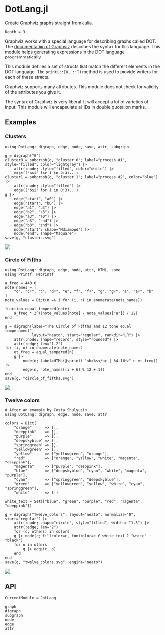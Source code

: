 # DotLang.jl
Create Graphviz graphs straight from Julia.

```@contents
Depth = 3
```

Graphviz works with a special language for describing graphs called DOT. The [documentation of Graphviz](https://graphviz.org/doc/info/lang.html) describes the syntax for this language. This module helps generating expressions in the DOT language programmatically.

This module defines a set of structs that match the different elements in the DOT language. The `print(::IO, ::T)` method is used to provide writers for each of these structs.

Graphviz supports many attributes. This module does not check for validity of the attributes you give it.

The syntax of Graphviz is very liberal. It will accept a lot of varieties of input. This module will encapsulate all IDs in double quotation marks.


## Examples
### Clusters
```@example
using DotLang: digraph, edge, node, save, attr, subgraph

g = digraph("G")
cluster0 = subgraph(g, "cluster_0"; label="process #1", style="filled", color="lightgray") |>
    attr(:node; style="filled", color="white") |>
    edge(("a$i" for i in 0:3)...)
cluster1 = subgraph(g, "cluster_1"; label="process #2", color="blue") |>
    attr(:node; style="filled") |>
    edge(("b$i" for i in 0:3)...)
g |>
    edge("start", "a0") |>
    edge("start", "b0") |>
    edge("a1", "b3") |>
    edge("b2", "a3") |>
    edge("a3", "a0") |>
    edge("a3", "end") |>
    edge("b3", "end") |>
    node("start"; shape="Mdiamond") |>
    node("end"; shape="Msquare")
save(g, "clusters.svg")
```

![](clusters.svg)

### Circle of Fifths
```@example
using DotLang: digraph, edge, node, attr, HTML, save
using Printf: @sprintf

a_freq = 440.0
note_names = [
    "c", "c♯", "d", "d♯", "e", "f", "f♯", "g", "g♯", "a", "a♯", "b"
]
note_values = Dict(n => i for (i, n) in enumerate(note_names))

function equal_tempered(note)
    a_freq * 2^((note_values[note] - note_values["a"]) / 12)
end

g = digraph(label="The Circle of Fifths and 12 tone equal temperament",
            layout="neato", start="regular", rankdir="LR") |>
    attr(:node; shape="record", style="rounded") |>
    attr(:edge; len="1.2")
for (i, n) in enumerate(note_names)
    et_freq = equal_tempered(n)
    g |>
        node(n; label=HTML(@sprintf "<b>%s</b> | %4.1fHz" n et_freq)) |>
        edge(n, note_names[(i + 6) % 12 + 1])
end
save(g, "circle_of_fifths.svg")
```

![](circle_of_fifths.svg)

### Twelve colors
```@example
# After an example by Costa Shulyupin
using DotLang: digraph, edge, node, save, attr

colors = Dict(
    "orange"      => [],
    "deeppink"    => [],
    "purple"      => [],
    "deepskyblue" => [],
    "springgreen" => [],
    "yellowgreen" => [],
    "yellow"      => ["yellowgreen", "orange"],
    "red"         => ["orange", "yellow", "white", "magenta", "deeppink"],
    "magenta"     => ["purple", "deeppink"],
    "blue"        => ["deepskyblue", "cyan", "white", "magenta", "purple"],
    "cyan"        => ["springgreen", "deepskyblue"],
    "green"       => ["yellowgreen", "yellow", "white", "cyan", "springgreen"],
    "white"       => [])

white_text = Set(["blue", "green", "purple", "red", "magenta", "deeppink"])

g = digraph("Twelve_colors"; layout="neato", normalize="0", start="regular") |>
    attr(:node; shape="circle", style="filled", width = "1.5") |>
    attr(:edge; len="2")
    for (c, others) in colors
    g |> node(c; fillcolor=c, fontcolor=c ∈ white_text ? "white" : "black")
    for o in others
        g |> edge(c, o)
    end
end
save(g, "twelve_colors.svg"; engine="neato")
```

![](twelve_colors.svg)

## API
```@meta
CurrentModule = DotLang
```

```@docs
graph
digraph
subgraph
node
edge
attr
```